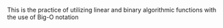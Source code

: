 This is the practice of utilizing linear and binary algorithmic functions with the use of Big-O notation
